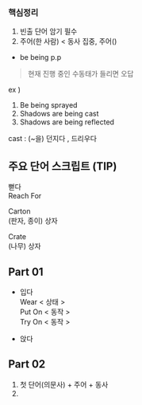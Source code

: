 ### 핵심정리
1. 빈출 단어 암기 필수
2. 주어(한 사람) < 동사 집중, 주어()

- be being p.p   
> 현재 진행 중인 수동태가 들리면 오답

ex )  
1. Be being sprayed
2. Shadows are being cast
3. Shadows are being reflected  

cast : (~을) 던지다 , 드리우다

## 주요 단어 스크립트 (TIP)

뻗다  
Reach For

Carton  
(판자, 종이) 상자

Crate  
(나무) 상자  

## Part 01
- 입다  
Wear < 상태 >  
Put On < 동작 >  
Try On < 동작 >

- 앉다  

## Part 02
1. 첫 단어(의문사) + 주어 + 동사  
2. 


